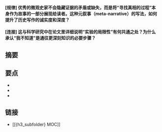 #### [规律] 优秀的微观史家不会隐藏证据的矛盾或缺失，而是将“寻找真相的过程”本身作为故事的一部分展现给读者。这种元叙事（meta-narrative）的写法，如何提升了历史写作的诚实度和深度？


#### [连接] 这与科学研究中在论文里详细说明“实验的局限性”有何共通之处？为什么承认“我不知道”是通往更深刻知识的必要步骤？


## 摘要


## 要点

- 
- 
- 

## 链接

- [[{h3_subfolder} MOC]]
